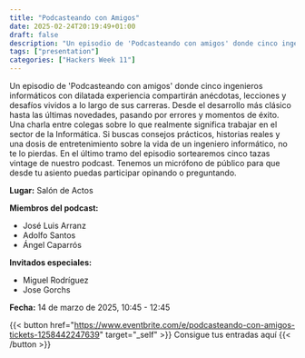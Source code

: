 ```yaml
---
title: "Podcasteando con Amigos"
date: 2025-02-24T20:19:49+01:00
draft: false
description: "Un episodio de 'Podcasteando con amigos' donde cinco ingenieros informáticos con dilatada experiencia compartirán anécdotas, lecciones y desafíos vividos a lo largo de sus carreras."
tags: ["presentation"]
categories: ["Hackers Week 11"]
---
```


Un episodio de 'Podcasteando con amigos' donde cinco ingenieros informáticos con dilatada experiencia compartirán anécdotas, lecciones y desafíos vividos a lo largo de sus carreras. Desde el desarrollo más clásico hasta las últimas novedades, pasando por errores y momentos de éxito. Una charla entre colegas sobre lo que realmente significa trabajar en el sector de la Informática. Si buscas consejos prácticos, historias reales y una dosis de entretenimiento sobre la vida de un ingeniero informático, no te lo pierdas. En el último tramo del episodio sortearemos cinco tazas vintage de nuestro podcast. Tenemos un micrófono de público para que desde tu asiento puedas participar opinando o preguntando.

**Lugar:** Salón de Actos

**Miembros del podcast:**
- José Luis Arranz
- Adolfo Santos
- Ángel Caparrós

**Invitados especiales:**
- Miguel Rodríguez
- Jose Gorchs

**Fecha:** 14 de marzo de 2025, 10:45 - 12:45

{{< button href="https://www.eventbrite.com/e/podcasteando-con-amigos-tickets-1258442247639" target="_self" >}}
Consigue tus entradas aquí
{{< /button >}}
